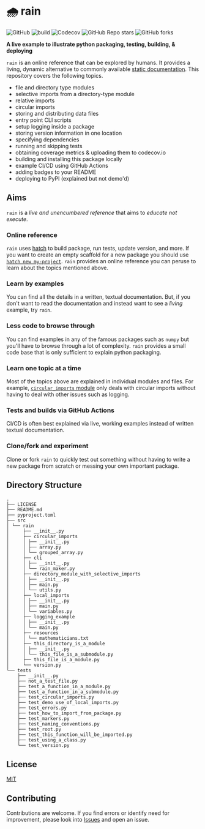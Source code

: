 # 🌧️ rain

![GitHub](https://img.shields.io/github/license/ankur-gupta/rain?link=https%3A%2F%2Fgithub.com%2Fankur-gupta%2Frain%2Fblob%2Fmain%2FLICENSE)
![build](https://img.shields.io/github/actions/workflow/status/ankur-gupta/rain/build.yml)
![Codecov](https://img.shields.io/codecov/c/github/ankur-gupta/rain)
![GitHub Repo stars](https://img.shields.io/github/stars/ankur-gupta/rain)
![GitHub forks](https://img.shields.io/github/forks/ankur-gupta/rain)

**A live example to illustrate python packaging, testing, building, & deploying**

`rain` is an online reference that can be explored by
humans. It provides a living, dynamic alternative to commonly available 
[static documentation](https://packaging.python.org/en/latest/tutorials/packaging-projects/). This repository covers 
the following topics.

* file and directory type modules
* selective imports from a directory-type module
* relative imports
* circular imports
* storing and distributing data files
* entry point CLI scripts
* setup logging inside a package 
* storing version information in one location
* specifying dependencies
* running and skipping tests
* obtaining coverage metrics & uploading them to codecov.io
* building and installing this package locally
* example CI/CD using GitHub Actions
* adding badges to your README
* deploying to PyPI (explained but not demo'd)

## Aims
`rain` is a _live and unencumbered reference_ that aims to _educate not execute_.

### Online reference
`rain` uses [hatch](https://hatch.pypa.io/latest/) to build package, run tests, update version, and more. 
If you want to create an empty scaffold for a new package you should use 
[`hatch new my-project`](https://hatch.pypa.io/latest/intro/). `rain` provides an online reference you can peruse to 
learn about the topics mentioned above.

### Learn by examples
You can find all the details in a written, textual documentation. But, if you don't want to read the documentation 
and instead want to see a _living_ example, try `rain`. 

### Less code to browse through
You can find examples in any of the famous packages such as `numpy` but you'll have to browse through a lot of 
complexity. `rain` provides a small code base that is only sufficient to explain python packaging.

### Learn one topic at a time 
Most of the topics above are explained in individual modules and files. For example, 
[`circular_imports` module](https://github.com/ankur-gupta/rain/tree/main/src/rain/circular_imports) only deals with 
circular imports without having to deal with other issues such as logging. 

### Tests and builds via GitHub Actions
CI/CD is often best explained via live, working examples instead of written textual documentation.

### Clone/fork and experiment
Clone or fork `rain` to quickly test out something without having to write a new package from scratch or messing your 
own important package. 
 
## Directory Structure
```
.
├── LICENSE
├── README.md
├── pyproject.toml
├── src
│ └── rain
│     ├── __init__.py
│     ├── circular_imports
│     │ ├── __init__.py
│     │ ├── array.py
│     │ └── grouped_array.py
│     ├── cli
│     │ ├── __init__.py
│     │ └── rain_maker.py
│     ├── directory_module_with_selective_imports
│     │ ├── __init__.py
│     │ ├── main.py
│     │ └── utils.py
│     ├── local_imports
│     │ ├── __init__.py
│     │ ├── main.py
│     │ └── variables.py
│     ├── logging_example
│     │ ├── __init__.py
│     │ └── main.py
│     ├── resources
│     │ └── mathematicians.txt
│     ├── this_directory_is_a_module
│     │ ├── __init__.py
│     │ └── this_file_is_a_submodule.py
│     ├── this_file_is_a_module.py
│     └── version.py
└── tests
    ├── __init__.py
    ├── not_a_test_file.py
    ├── test_a_function_in_a_module.py
    ├── test_a_function_in_a_submodule.py
    ├── test_circular_imports.py
    ├── test_demo_use_of_local_imports.py
    ├── test_errors.py
    ├── test_how_to_import_from_package.py
    ├── test_markers.py
    ├── test_naming_conventions.py
    ├── test_root.py
    ├── test_this_function_will_be_imported.py
    ├── test_using_a_class.py
    └── test_version.py
```

## License
[MIT](https://github.com/ankur-gupta/rain/blob/main/LICENSE)

## Contributing
Contributions are welcome. If you find errors or identify need for
improvement, please look into
[Issues](https://github.com/ankur-gupta/rain/issues) and open an issue.